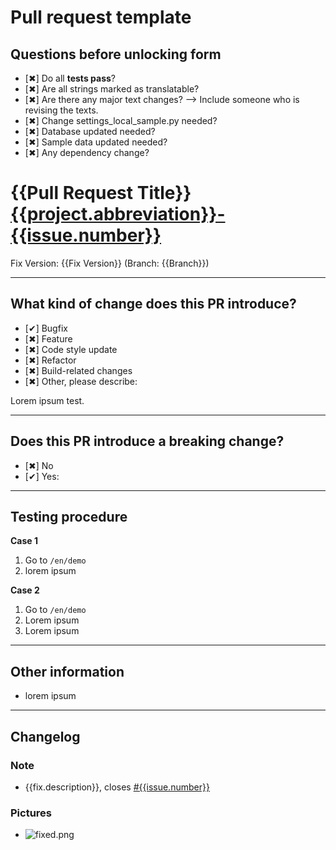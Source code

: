 # Pull request template

## Questions before unlocking form

* [✖] Do all **tests pass**?
* [✖] Are all strings marked as translatable?
* [✖] Are there any major text changes? --> Include someone who is revising the texts.
* [✖] Change settings_local_sample.py needed?
* [✖] Database updated needed?
* [✖] Sample data updated needed?
* [✖] Any dependency change?

# {{Pull Request Title}} [{{project.abbreviation}}-{{issue.number}}](https://{{organization}}.atlassian.net/browse/{{project.abbreviation}}-{{issue.number}}) #

Fix Version: {{Fix Version}} (Branch: {{Branch}})

---

## What kind of change does this PR introduce? ##

* [✔] Bugfix
* [✖] Feature
* [✖] Code style update
* [✖] Refactor
* [✖] Build-related changes
* [✖] Other, please describe:

Lorem ipsum test.

---

## Does this PR introduce a breaking change? ##

* [✖] No
* [✔] Yes:

---

## Testing procedure ##

**Case 1**

1. Go to `/en/demo`
2. lorem ipsum

**Case 2**

1. Go to `/en/demo`
2. Lorem ipsum
3. Lorem ipsum

---

## Other information ##

- lorem ipsum

---

## Changelog ##

### Note

- {{fix.description}}, closes [#{{issue.number}}](https://{{organization}}.atlassian.net/browse/{{project.abbreviation}}-{{issue.number}})

### Pictures

- ![fixed.png](http://via.placeholder.com/325x150)
